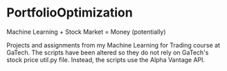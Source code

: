 # PortfolioOptimization
Machine Learning + Stock Market = Money (potentially)

Projects and assignments from my Machine Learning for Trading course at GaTech. The scripts have been altered so they do not rely on GaTech's stock price util.py file. Instead, the scripts use the Alpha Vantage API. 
